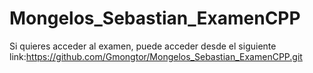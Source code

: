 # Mongelos_Sebastian_ExamenCPP
Si quieres acceder al examen, puede acceder desde el siguiente link:https://github.com/Gmongtor/Mongelos_Sebastian_ExamenCPP.git
